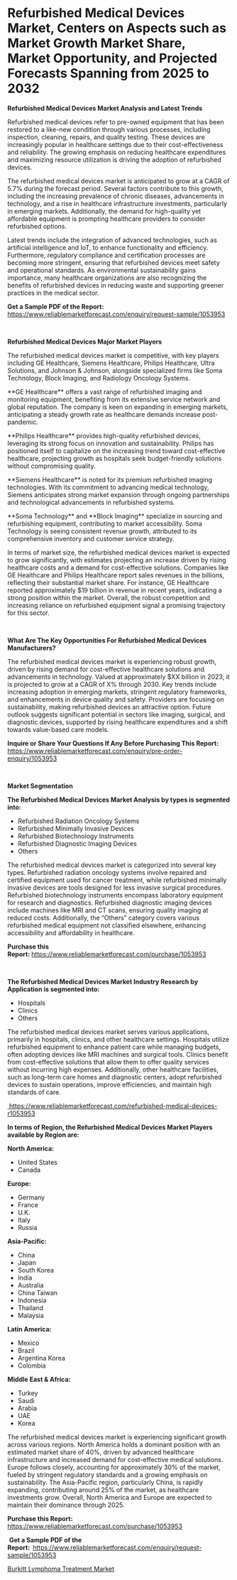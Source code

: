 <p><h1>Refurbished Medical Devices Market, Centers on Aspects such as Market Growth Market Share, Market Opportunity, and Projected Forecasts Spanning from 2025 to 2032</h1></p><p><strong>Refurbished Medical Devices Market Analysis and Latest Trends</strong></p>
<p><p>Refurbished medical devices refer to pre-owned equipment that has been restored to a like-new condition through various processes, including inspection, cleaning, repairs, and quality testing. These devices are increasingly popular in healthcare settings due to their cost-effectiveness and reliability. The growing emphasis on reducing healthcare expenditures and maximizing resource utilization is driving the adoption of refurbished devices.</p><p>The refurbished medical devices market is anticipated to grow at a CAGR of 5.7% during the forecast period. Several factors contribute to this growth, including the increasing prevalence of chronic diseases, advancements in technology, and a rise in healthcare infrastructure investments, particularly in emerging markets. Additionally, the demand for high-quality yet affordable equipment is prompting healthcare providers to consider refurbished options.</p><p>Latest trends include the integration of advanced technologies, such as artificial intelligence and IoT, to enhance functionality and efficiency. Furthermore, regulatory compliance and certification processes are becoming more stringent, ensuring that refurbished devices meet safety and operational standards. As environmental sustainability gains importance, many healthcare organizations are also recognizing the benefits of refurbished devices in reducing waste and supporting greener practices in the medical sector.</p></p>
<p><strong>Get a Sample PDF of the Report:&nbsp;</strong> <a href="https://www.reliablemarketforecast.com/enquiry/request-sample/1053953?utm_campaign=3139&utm_medium=2&utm_source=Github&utm_content=ia&utm_term=05032025&utm_id=refurbished-medical-devices">https://www.reliablemarketforecast.com/enquiry/request-sample/1053953</a></p>
<p>&nbsp;</p>
<p><strong>Refurbished Medical Devices Major Market Players</strong></p>
<p><p>The refurbished medical devices market is competitive, with key players including GE Healthcare, Siemens Healthcare, Philips Healthcare, Ultra Solutions, and Johnson & Johnson, alongside specialized firms like Soma Technology, Block Imaging, and Radiology Oncology Systems. </p><p>**GE Healthcare** offers a vast range of refurbished imaging and monitoring equipment, benefiting from its extensive service network and global reputation. The company is keen on expanding in emerging markets, anticipating a steady growth rate as healthcare demands increase post-pandemic.</p><p>**Philips Healthcare** provides high-quality refurbished devices, leveraging its strong focus on innovation and sustainability. Philips has positioned itself to capitalize on the increasing trend toward cost-effective healthcare, projecting growth as hospitals seek budget-friendly solutions without compromising quality.</p><p>**Siemens Healthcare** is noted for its premium refurbished imaging technologies. With its commitment to advancing medical technology, Siemens anticipates strong market expansion through ongoing partnerships and technological advancements in refurbished systems.</p><p>**Soma Technology** and **Block Imaging** specialize in sourcing and refurbishing equipment, contributing to market accessibility. Soma Technology is seeing consistent revenue growth, attributed to its comprehensive inventory and customer service strategy.</p><p>In terms of market size, the refurbished medical devices market is expected to grow significantly, with estimates projecting an increase driven by rising healthcare costs and a demand for cost-effective solutions. Companies like GE Healthcare and Philips Healthcare report sales revenues in the billions, reflecting their substantial market share. For instance, GE Healthcare reported approximately $19 billion in revenue in recent years, indicating a strong position within the market. Overall, the robust competition and increasing reliance on refurbished equipment signal a promising trajectory for this sector.</p></p>
<p>&nbsp;</p>
<p><strong>What Are The Key Opportunities For Refurbished Medical Devices Manufacturers?</strong></p>
<p><p>The refurbished medical devices market is experiencing robust growth, driven by rising demand for cost-effective healthcare solutions and advancements in technology. Valued at approximately $XX billion in 2023, it is projected to grow at a CAGR of X% through 2030. Key trends include increasing adoption in emerging markets, stringent regulatory frameworks, and enhancements in device quality and safety. Providers are focusing on sustainability, making refurbished devices an attractive option. Future outlook suggests significant potential in sectors like imaging, surgical, and diagnostic devices, supported by rising healthcare expenditures and a shift towards value-based care models.</p></p>
<p><strong>Inquire or Share Your Questions If Any Before Purchasing This Report:</strong> <a href="https://www.reliablemarketforecast.com/enquiry/pre-order-enquiry/1053953?utm_campaign=3139&utm_medium=2&utm_source=Github&utm_content=ia&utm_term=05032025&utm_id=refurbished-medical-devices">https://www.reliablemarketforecast.com/enquiry/pre-order-enquiry/1053953</a></p>
<p>&nbsp;</p>
<p><strong>Market Segmentation</strong></p>
<p><strong>The Refurbished Medical Devices Market Analysis by types is segmented into:</strong></p>
<p><ul><li>Refurbished Radiation Oncology Systems</li><li>Refurbished Minimally Invasive Devices</li><li>Refurbished Biotechnology Instruments</li><li>Refurbished Diagnostic Imaging Devices</li><li>Others</li></ul></p>
<p><p>The refurbished medical devices market is categorized into several key types. Refurbished radiation oncology systems involve repaired and certified equipment used for cancer treatment, while refurbished minimally invasive devices are tools designed for less invasive surgical procedures. Refurbished biotechnology instruments encompass laboratory equipment for research and diagnostics. Refurbished diagnostic imaging devices include machines like MRI and CT scans, ensuring quality imaging at reduced costs. Additionally, the “Others” category covers various refurbished medical equipment not classified elsewhere, enhancing accessibility and affordability in healthcare.</p></p>
<p><strong>Purchase this Report:&nbsp;</strong><a href="https://www.reliablemarketforecast.com/purchase/1053953?utm_campaign=3139&utm_medium=2&utm_source=Github&utm_content=ia&utm_term=05032025&utm_id=refurbished-medical-devices">https://www.reliablemarketforecast.com/purchase/1053953</a></p>
<p>&nbsp;</p>
<p><strong>The Refurbished Medical Devices Market Industry Research by Application is segmented into:</strong></p>
<p><ul><li>Hospitals</li><li>Clinics</li><li>Others</li></ul></p>
<p><p>The refurbished medical devices market serves various applications, primarily in hospitals, clinics, and other healthcare settings. Hospitals utilize refurbished equipment to enhance patient care while managing budgets, often adopting devices like MRI machines and surgical tools. Clinics benefit from cost-effective solutions that allow them to offer quality services without incurring high expenses. Additionally, other healthcare facilities, such as long-term care homes and diagnostic centers, adopt refurbished devices to sustain operations, improve efficiencies, and maintain high standards of care.</p></p>
<p><a href="https://www.reliablemarketforecast.com/refurbished-medical-devices-r1053953?utm_campaign=3139&utm_medium=2&utm_source=Github&utm_content=ia&utm_term=05032025&utm_id=refurbished-medical-devices">&nbsp;https://www.reliablemarketforecast.com/refurbished-medical-devices-r1053953</a></p>
<p><strong>In terms of Region, the Refurbished Medical Devices Market Players available by Region are:</strong></p>
<p>
    <p> <strong> North America: </strong>
        <ul>
            <li>United States</li>
            <li>Canada</li>
        </ul>
        </p> 
    <p> <strong> Europe: </strong>
        <ul>
            <li>Germany</li>
            <li>France</li>
            <li>U.K.</li>
            <li>Italy</li>
            <li>Russia</li>
        </ul>
        </p> 
    <p> <strong> Asia-Pacific: </strong>
        <ul>
            <li>China</li>
            <li>Japan</li>
            <li>South Korea</li>
            <li>India</li>
            <li>Australia</li>
            <li>China Taiwan</li>
            <li>Indonesia</li>
            <li>Thailand</li>
            <li>Malaysia</li>
        </ul>
        </p> 
    <p> <strong> Latin America: </strong>
        <ul>
            <li>Mexico</li>
            <li>Brazil</li>
            <li>Argentina Korea</li>
            <li>Colombia</li>
        </ul>
        </p> 
    <p> <strong> Middle East & Africa: </strong>
        <ul>
            <li>Turkey</li>
            <li>Saudi</li>
            <li>Arabia</li>
            <li>UAE</li>
            <li>Korea</li>
        </ul>
    </p>
    </p>
<p><p>The refurbished medical devices market is experiencing significant growth across various regions. North America holds a dominant position with an estimated market share of 40%, driven by advanced healthcare infrastructure and increased demand for cost-effective medical solutions. Europe follows closely, accounting for approximately 30% of the market, fueled by stringent regulatory standards and a growing emphasis on sustainability. The Asia-Pacific region, particularly China, is rapidly expanding, contributing around 25% of the market, as healthcare investments grow. Overall, North America and Europe are expected to maintain their dominance through 2025.</p></p>
<p><strong>Purchase this Report: </strong><a href="https://www.reliablemarketforecast.com/purchase/1053953?utm_campaign=3139&utm_medium=2&utm_source=Github&utm_content=ia&utm_term=05032025&utm_id=refurbished-medical-devices">https://www.reliablemarketforecast.com/purchase/1053953</a></p>
<p>&nbsp;<strong>Get a Sample PDF of the Report:&nbsp;&nbsp;</strong><a href="https://www.reliablemarketforecast.com/enquiry/request-sample/1053953?utm_campaign=3139&utm_medium=2&utm_source=Github&utm_content=ia&utm_term=05032025&utm_id=refurbished-medical-devices">https://www.reliablemarketforecast.com/enquiry/request-sample/1053953</a></p>
<p><strong></strong></p>
<p><p><a href="https://github.com/ivvrgibi/Market-Research-Report-List-1/blob/main/burkitt-lymphoma-treatment-market.md?utm_campaign=3139&utm_medium=2&utm_source=Github&utm_content=ia&utm_term=05032025&utm_id=refurbished-medical-devices">Burkitt Lymphoma Treatment Market</a></p></p>
